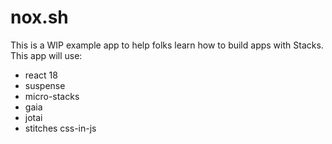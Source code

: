 # nox.sh

This is a WIP example app to help folks learn how to build apps with Stacks. This app will use:

- react 18
- suspense
- micro-stacks
- gaia
- jotai
- stitches css-in-js

